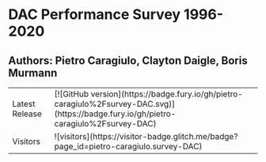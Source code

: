 # DAC Performance Survey 1996-2020
Authors: Pietro Caragiulo, Clayton Daigle, Boris Murmann
----
<!--  
For use in publications and presentations please cite this data collection as follows:
P. Caragiulo, "DAC Performance Survey 1996-2020," [Online]. Available: https://github.com/pietro-caragiulo/survey-DAC.
-->

<table>
<tr>
  <td>Latest Release</td>
  <td>
    [![GitHub version](https://badge.fury.io/gh/pietro-caragiulo%2Fsurvey-DAC.svg)](https://badge.fury.io/gh/pietro-caragiulo%2Fsurvey-DAC)
  </td>
</tr>
  
<tr> 
  <td>Visitors</td>
  <td>
    ![visitors](https://visitor-badge.glitch.me/badge?page_id=pietro-caragiulo.survey-DAC)
  </td>  
</tr>



